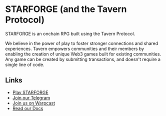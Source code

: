 # STARFORGE (and the Tavern Protocol)

STARFORGE is an onchain RPG built using the Tavern Protocol.

We believe in the power of play to foster stronger connections and shared experiences. Tavern empowers communities and their members by enabling the creation of unique Web3 games built for existing communities.   Any game can be created by submitting transactions, and doesn't require a single line of code.


## Links

- [Play STARFORGE](https://playstarforge.com)
- [Join our Telegram](https://t.me/playtavern)
- [Join us on Warpcast](https://warpcast.com/~/channel/playtavern)
- [Read our Docs](https://starforge.gitbook.io/starforge/)
